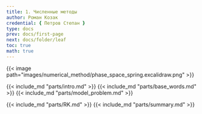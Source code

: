 ```yaml
---
title: 1. Численные методы
author: Роман Козак
credential: { Петров Степан }
type: docs
prev: docs/first-page
next: docs/folder/leaf
toc: true
math: true
---
```


{{< image path="images/numerical_method/phase_space_spring.excalidraw.png" >}}

{{< include_md "parts/intro.md" >}}
{{< include_md "parts/base_words.md" >}}
{{< include_md "parts/model_problem.md" >}}


{{< include_md "parts/RK.md" >}}
{{< include_md "parts/summary.md" >}}
